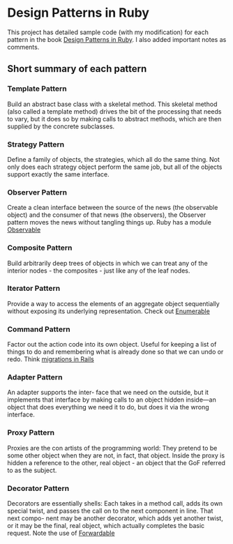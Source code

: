 # Design Patterns in Ruby

This project has detailed sample code (with my modification) for each pattern in the book [Design Patterns in Ruby](http://designpatternsinruby.com/). 
I also added important notes as comments. 

## Short summary of each pattern

### Template Pattern

Build an abstract base class with a skeletal method. This skeletal method (also called a template method) drives the bit of the processing that needs to vary, but it does so by making calls to abstract methods, which are then supplied by the concrete subclasses. 

### Strategy Pattern

Define a family of objects, the strategies, which all do the same thing. Not only does each strategy object perform the same job, but all of the objects support exactly the same interface.

### Observer Pattern

Create a clean interface between the source of the news (the observable object) and the consumer of that news (the observers), the Observer pattern moves the news without tangling things up. Ruby has a module [Observable](http://ruby-doc.org/stdlib-2.0.0/libdoc/observer/rdoc/Observable.html)

### Composite Pattern

Build arbitrarily deep trees of objects in which we can treat any of the interior nodes - the composites - just like any of the leaf nodes.

### Iterator Pattern

Provide a way to access the elements of an aggregate object sequentially without exposing its underlying representation. Check out [Enumerable](http://www.ruby-doc.org/core-2.1.1/Enumerable.html)

### Command Pattern

Factor out the action code into its own object. Useful for keeping a list of things to do and remembering what is already done so that we can undo or redo. Think [migrations in Rails](http://guides.rubyonrails.org/migrations.html) 

### Adapter Pattern

An adapter supports the inter- face that we need on the outside, but it implements that interface by making calls to an object hidden inside—an object that does everything we need it to do, but does it via the wrong interface.

### Proxy Pattern

Proxies are the con artists of the programming world: They pretend to be some other object when they are not, in fact, that object. Inside the proxy is hidden a reference to the other, real object - an object that the GoF referred to as the subject.

### Decorator Pattern

Decorators are essentially shells: Each takes in a method call, adds its own special twist, and passes the call on to the next component in line. That next compo- nent may be another decorator, which adds yet another twist, or it may be the final, real object, which actually completes the basic request. Note the use of [Forwardable](http://www.ruby-doc.org/stdlib-2.0/libdoc/forwardable/rdoc/Forwardable.html)
